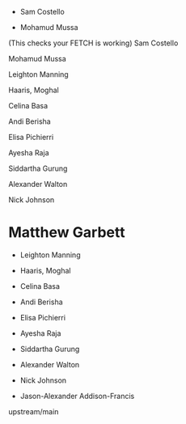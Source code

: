 - Sam Costello

- Mohamud Mussa

(This checks your FETCH is working)
Sam Costello

Mohamud Mussa

Leighton Manning

Haaris, Moghal

Celina Basa

Andi Berisha

Elisa Pichierri

Ayesha Raja

Siddartha Gurung

Alexander Walton

Nick Johnson

Matthew Garbett
=======
- Leighton Manning

- Haaris, Moghal

- Celina Basa

- Andi Berisha

- Elisa Pichierri

- Ayesha Raja

- Siddartha Gurung

- Alexander Walton

- Nick Johnson

- Jason-Alexander Addison-Francis

upstream/main
